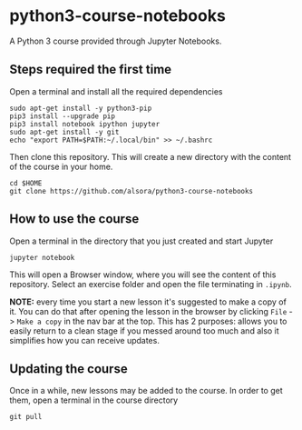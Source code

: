 # python3-course-notebooks

A Python 3 course provided through Jupyter Notebooks.

## Steps required the first time

Open a terminal and install all the required dependencies

    sudo apt-get install -y python3-pip
    pip3 install --upgrade pip
    pip3 install notebook ipython jupyter
    sudo apt-get install -y git
    echo "export PATH=$PATH:~/.local/bin" >> ~/.bashrc

Then clone this repository. This will create a new directory with the content of the course in your home.

    cd $HOME
    git clone https://github.com/alsora/python3-course-notebooks


## How to use the course

Open a terminal in the directory that you just created and start Jupyter

    jupyter notebook

This will open a Browser window, where you will see the content of this repository.
Select an exercise folder and open the file terminating in `.ipynb`.

**NOTE:** every time you start a new lesson it's suggested to make a copy of it.
You can do that after opening the lesson in the browser by clicking `File` -> `Make a copy` in the nav bar at the top.
This has 2 purposes: allows you to easily return to a clean stage if you messed around too much and also it simplifies how you can receive updates.

## Updating the course

Once in a while, new lessons may be added to the course.
In order to get them, open a terminal in the course directory

    git pull


